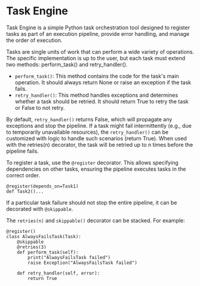# Task Engine

Task Engine is a simple Python task orchestration tool designed to register tasks as part of an execution pipeline, provide error handling, and manage the order of execution.

Tasks are single units of work that can perform a wide variety of operations. The specific implementation is up to the user, but each task must extend two methods: perform_task() and retry_handler().

- `perform_task()`: This method contains the code for the task's main operation. It should always return None or raise an exception if the task fails.
- `retry_handler()`: This method handles exceptions and determines whether a task should be retried. It should return True to retry the task or False to not retry.

By default, `retry_handler()` returns False, which will propagate any exceptions and stop the pipeline. If a task might fail intermittently (e.g., due to temporarily unavailable resources), the `retry_handler()` can be customized with logic to handle such scenarios (return True). When used with the retries(n) decorator, the task will be retried up to n times before the pipeline fails.

To register a task, use the `@register` decorator. This allows specifying dependencies on other tasks, ensuring the pipeline executes tasks in the correct order.

```
@register(depends_on=Task1)
def Task2()...
```

If a particular task failure should not stop the entire pipeline, it can be decorated with `@skippable`.

The `retries(n)` and `skippable()` decorator can be stacked. For example:

```
@register()
class AlwaysFailsTask(Task):
    @skippable
    @retries(3)
    def perform_task(self):
        print("AlwaysFailsTask failed")
        raise Exception("AlwaysFailsTask failed")
    
    def retry_handler(self, error):
        return True
```